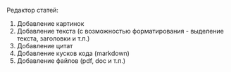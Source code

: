 Редактор статей:

1. Добавление картинок
2. Добавление текста (с возможностью форматирования - выделение текста, заголовки и т.п.)
3. Добавление цитат
4. Добавление кусков кода (markdown)
5. Добавление файлов (pdf, doc и т.п.)